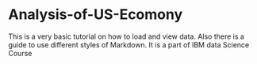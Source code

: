 # Analysis-of-US-Ecomony
This is a very basic tutorial on how to load and view data. Also there is a guide to use different styles of Markdown.
It is a part of IBM data Science Course
